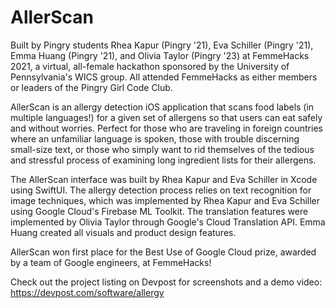 # AllerScan

Built by Pingry students Rhea Kapur (Pingry '21), Eva Schiller (Pingry '21), Emma Huang (Pingry '21), and Olivia Taylor (Pingry '23) at FemmeHacks 2021, a virtual, all-female hackathon sponsored by the University of Pennsylvania's WICS group. All attended FemmeHacks as either members or leaders of the Pingry Girl Code Club. 

AllerScan is an allergy detection iOS application that scans food labels (in multiple languages!) for a given set of allergens so that users can eat safely and without worries. Perfect for those who are traveling in foreign countries where an unfamiliar language is spoken, those with trouble discerning small-size text, or those who simply want to rid themselves of the tedious and stressful process of examining long ingredient lists for their allergens.

The AllerScan interface was built by Rhea Kapur and Eva Schiller in Xcode using SwiftUI. The allergy detection process relies on text recognition for image techniques, which was implemented by Rhea Kapur and Eva Schiller using Google Cloud's Firebase ML Toolkit. The translation features were implemented by Olivia Taylor through Google's Cloud Translation API. Emma Huang created all visuals and product design features.

AllerScan won first place for the Best Use of Google Cloud prize, awarded by a team of Google engineers, at FemmeHacks!

Check out the project listing on Devpost for screenshots and a demo video: https://devpost.com/software/allergy

